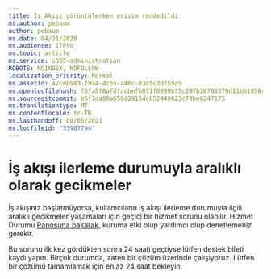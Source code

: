 ```yaml
---
title: İş Akışı görüntülerken erişim reddedildi
ms.author: pebaum
author: pebaum
ms.date: 04/21/2020
ms.audience: ITPro
ms.topic: article
ms.service: o365-administration
ROBOTS: NOINDEX, NOFOLLOW
localization_priority: Normal
ms.assetid: 47ceb983-f9a4-4c55-a40c-03d5c3d75dc9
ms.openlocfilehash: f5fa5f8afdfacbefb071f6899b75c397b26705379d11bb1958c3d7f7be499b1f
ms.sourcegitcommit: b5f7da89a650d2915dc652449623c78be6247175
ms.translationtype: MT
ms.contentlocale: tr-TR
ms.lasthandoff: 08/05/2021
ms.locfileid: "53907794"
---
```

# <a name="intermittent-delays-with-workflow-progress"></a>İş akışı ilerleme durumuyla aralıklı olarak gecikmeler

İş akışınız başlatmüyorsa, kullanıcıların iş akışı ilerleme durumuyla ilgili aralıklı gecikmeler yaşamaları için geçici bir hizmet sorunu olabilir. Hizmet Durumu [Panosuna bakarak,](https://admin.microsoft.com/AdminPortal/Home#/servicehealth) kuruma etki olup yardımcı olup denetlemeniz gerekir. 

Bu sorunu ilk kez gördükten sonra 24 saati geçtiyse lütfen destek bileti kaydı yapın. Birçok durumda, zaten bir çözüm üzerinde çalışıyoruz. Lütfen bir çözümü tamamlamak için en az 24 saat bekleyin.


  

